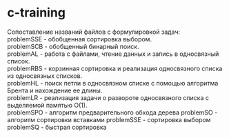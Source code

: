 # c-training
Сопоставление названий файлов с формулировкой задач:  
problemSSE - обобщенная сортировка выбором.  
problemSCB - обобщенный бинарный поиск.  
problemAL - работа с файлами, чтение данных и запись в односвязный список.  
problemRBS - корзинная сортировка и реализация односвязного списка из односвязных списков.  
problemHL - поиск петли в односвязном списке с помощью алгоритма Брента и нахождение ее длины.  
problemLR - реализация задачи о развороте односвязного списка с выделяемой памятью O(1).  
problemSPO - алгоритм предварительного обхода дерева
problemSO - алгоритм сортировки вставками
problemSSE - сортировка выбором
problemSQ - быстрая сортировка
